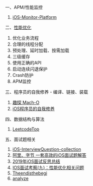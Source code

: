  一、APM/性能监控
 1. [iOS-Monitor-Platform](https://github.com/aozhimin/iOS-Monitor-Platform)
 
 二、[性能优化](https://github.com/skyming/iOS-Performance-Optimization)
1. 优化业务流程
2. 合理的线程分配
3. 预处理、延时加载、按需加载
4. 三级缓存
5. 使用正确的API
6. 启动连续闪退保护
7. Crash防护
8. APM监控

三、程序员的自我修养 - 编译、链接、装载
1. [趣探 Mach-O](https://juejin.im/post/5a0c5c5e51882555cc416602)
2. [iOS程序员的自我修养](https://juejin.im/post/5d5273b1f265da03f233c2d6)

四、数据结构与算法
1. [LeetcodeTop](https://github.com/afatcoder/LeetcodeTop)

五、面试题相关
1. [iOS-InterviewQuestion-collection](https://github.com/liberalisman/iOS-InterviewQuestion-collection)
2. [阿里、字节 一套高效的iOS面试题解答](https://github.com/colourful987/bytedance-alibaba-interview)
3. [2019年iOS面试反思总结](https://juejin.im/post/6844903942644563982)
4. [IOS面试考察(九)：性能优化相关问题](https://juejin.im/post/6844904131941892110#heading-50)
5. [Theendisthebegi ](https://www.jianshu.com/u/b836babfef41)
6. [analyze](https://github.com/draveness/analyze)
